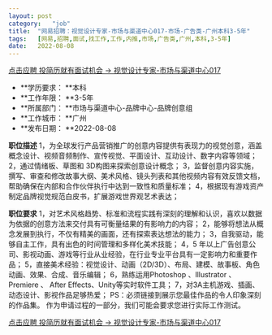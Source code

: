 ```yaml
---
layout:	post
category:	"job"
title:	"网易招聘：视觉设计专家-市场与渠道中心017-市场-广告类-广州本科3-5年"
tags:	[网易,招聘,面试,找工作,工作,内推,市场,广告类,广州,本科,3-5年]
date:	2022-08-08
---
```


[点击应聘 投简历就有面试机会 -> 视觉设计专家-市场与渠道中心017](http://mobile.bole.netease.com/bole/boleDetail?id=38613&employeeId=346f03c3cda5f04c&key=all)



- **学历要求： **本科
- **工作年限： **3-5年
- **所属部门： **市场与渠道中心-品牌中心-品牌创意组
- **工作城市： **广州
- **发布日期： **2022-08-08



**职位描述**
1，为全球发行产品营销推广的创意内容提供有表现力的视觉创意，涵盖概念设计、视频音频制作、宣传视觉、平面设计、互动设计、数字内容等领域；
2，通过情绪板、草图和 3D构图来探索创意设计概念；
3，监督创意内容实施，撰写、审查和修改故事大纲、美术风格、镜头列表和其他视频内容有效反馈文档，帮助确保在内部和合作伙伴执行中达到一致性和质量标准；
4，根据现有游戏资产制定品牌视觉规范白皮书，扩展游戏世界观艺术表达；



**职位要求**
1，对艺术风格趋势、标准和流程实践有深刻的理解和认识，喜欢以数据为依据的创意方法来交付具有可衡量结果的有影响力的内容；
2，能够将想法从概念发展到执行，不仅有精美的画面，还有探索表达想法的能力；
3，自我驱动，能够自主工作，具有出色的时间管理和多样化美术技能；
4，5 年以上广告创意公司、影视动画、游戏等行业从业经验，在行业专业平台具有一定影响力和重要作品；
5，直接美术经验：视觉设计、动画（2D/3D）、布局、建模、故事板、角色动画、效果、合成、音乐编辑；
6，熟练运用Photoshop 、Illustrator 、Premiere 、 After Effects、Unity等实时软件工具；
7，对3A主机游戏、插画、动态设计、影视作品足够热爱；
PS：必须链接到展示您最佳作品的令人印象深刻的作品集。
作为申请过程的一部分，我们可能会要求您进行实际工作测试。



[点击应聘 投简历就有面试机会 -> 视觉设计专家-市场与渠道中心017](http://mobile.bole.netease.com/bole/boleDetail?id=38613&employeeId=346f03c3cda5f04c&key=all)